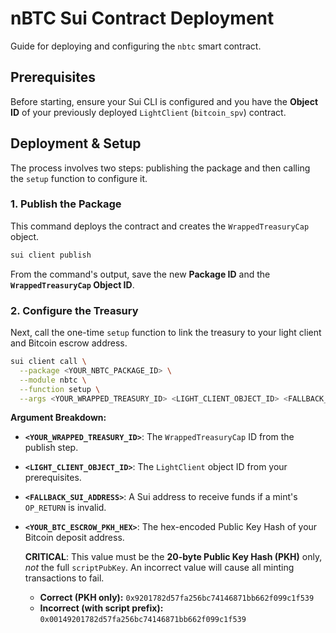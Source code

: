 # nBTC Sui Contract Deployment

Guide for deploying and configuring the `nbtc` smart contract.

## Prerequisites

Before starting, ensure your Sui CLI is configured and you have the **Object ID** of your previously deployed `LightClient` (`bitcoin_spv`) contract.

## Deployment & Setup

The process involves two steps: publishing the package and then calling the `setup` function to configure it.

### 1. Publish the Package

This command deploys the contract and creates the `WrappedTreasuryCap` object.

```bash
sui client publish
```

From the command's output, save the new **Package ID** and the **`WrappedTreasuryCap` Object ID**.

### 2. Configure the Treasury

Next, call the one-time `setup` function to link the treasury to your light client and Bitcoin escrow address.

```bash
sui client call \
  --package <YOUR_NBTC_PACKAGE_ID> \
  --module nbtc \
  --function setup \
  --args <YOUR_WRAPPED_TREASURY_ID> <LIGHT_CLIENT_OBJECT_ID> <FALLBACK_SUI_ADDRESS> <YOUR_BTC_ESCROW_PKH_HEX> \
```

**Argument Breakdown:**

- **`<YOUR_WRAPPED_TREASURY_ID>`**: The `WrappedTreasuryCap` ID from the publish step.

- **`<LIGHT_CLIENT_OBJECT_ID>`**: The `LightClient` object ID from your prerequisites.

- **`<FALLBACK_SUI_ADDRESS>`**: A Sui address to receive funds if a mint's `OP_RETURN` is invalid.

- **`<YOUR_BTC_ESCROW_PKH_HEX>`**: The hex-encoded Public Key Hash of your Bitcoin deposit address.

  **CRITICAL**: This value must be the **20-byte Public Key Hash (PKH)** only, _not_ the full `scriptPubKey`. An incorrect value will cause all minting transactions to fail.
  - **Correct (PKH only):** `0x9201782d57fa256bc74146871bb662f099c1f539`
  - **Incorrect (with script prefix):** `0x00149201782d57fa256bc74146871bb662f099c1f539`
